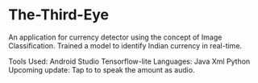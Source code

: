 # The-Third-Eye
An application for currency detector using the concept of Image Classification.
Trained a model to identify Indian currency in real-time. 

Tools Used: Android Studio
            Tensorflow-lite
Languages: Java
           Xml
           Python
Upcoming update: Tap to to speak the amount as audio.           
           
            
